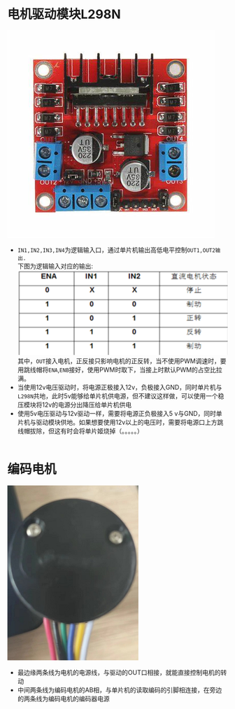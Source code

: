 # 电机驱动模块L298N<br>
![](README/OIP-C.png)
* `IN1,IN2,IN3,IN4`为逻辑输入口，通过单片机输出高低电平控制`OUT1,OUT2输出.`<br>
下图为逻辑输入对应的输出:<br>
![](README/Snipaste_2024-05-15_14-01-47.png)<br>
其中，`OUT`接入电机，正反接只影响电机的正反转，当不使用PWM调速时，要用跳线帽将`ENA`,`ENB`接好，使用PWM时取下，当接上时默认PWM的占空比拉满。<br>
* 当使用12v电压驱动时，将电源正极接入12v，负极接入GND，同时单片机与
`L298N`共地，此时5v能够给单片机供电源，但不建议这样做，可以使用一个稳压模块将12v的电源分出降压给单片机供电<br>
* 使用5v电压驱动与12v驱动一样，需要将电源正负极接入5
v与GND，同时单片机与驱动模块供地。如果想要使用12v以上的电压时，需要将电源口上方跳线帽拔除，但这有时会将单片姬烧掉（。。。。。）
<br><br>
# 编码电机<br>
![](README/编码电机.png)
* 最边缘两条线为电机的电源线，与驱动的OUT口相接，就能直接控制电机的转动<br>
* 中间两条线为编码电机的AB相，与单片机的读取编码的引脚相连接，在旁边的两条线为编码电机的编码器电源





